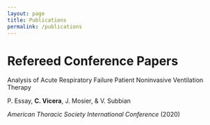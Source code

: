 ```yaml
---
layout: page
title: Publications
permalink: /publications
---
```


# Refereed Conference Papers
Analysis of Acute Respiratory Failure Patient Noninvasive Ventilation Therapy

P. Essay, **C. Vicera**, J. Mosier, & V. Subbian

*American Thoracic Society International Conference* (2020)
